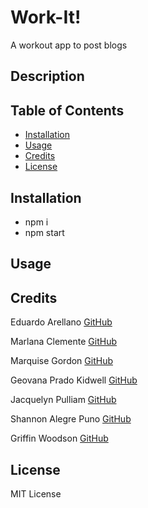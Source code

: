 # Work-It!
A workout app to post blogs

## Description

## Table of Contents
- [Installation](#installation)
- [Usage](#usage)
- [Credits](#credits)
- [License](#license)

## Installation
* npm i
* npm start

## Usage

## Credits
Eduardo Arellano
[GitHub]()

Marlana Clemente
[GitHub]()

Marquise Gordon
[GitHub]()

Geovana Prado Kidwell
[GitHub]()

Jacquelyn Pulliam
[GitHub](https://github.com/JacquieSue)

Shannon Alegre Puno
[GitHub]()

Griffin Woodson
[GitHub]()

## License
MIT License

